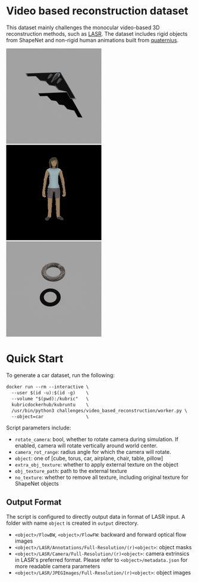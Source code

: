 # Video based reconstruction dataset

This dataset mainly challenges the monocular video-based 3D reconstruction methods, such as [LASR](https://github.com/google/lasr). The dataset includes rigid objects from ShapeNet and non-rigid human animations built from [quaternius](https://quaternius.com).

![](images/airplane-rot-obj.gif)
![](images/human-2.gif)
![](images/textured-torus.gif)

# Quick Start

To generate a car dataset, run the following:

```
docker run --rm --interactive \
  --user $(id -u):$(id -g)    \
  --volume "$(pwd):/kubric"   \
  kubricdockerhub/kubruntu    \
  /usr/bin/python3 challenges/video_based_reconstruction/worker.py \
  --object=car                \
```

Script parameters include:
- `rotate_camera`: bool, whether to rotate camera during simulation. If enabled, camera will rotate vertically around world center.
- `camera_rot_range`: radius angle for which the camera will rotate.
- `object`: one of [cube, torus, car, airplane, chair, table, pillow]
- `extra_obj_texture`: whether to apply external texture on the object
- `obj_texture_path`: path to the external texture
- `no_texture`: whether to remove all texture, including original texture for ShapeNet objects

## Output Format

The script is configured to directly output data in format of LASR input. A folder with name `object` is created in `output` directory.
- `<object>/FlowBW`, `<object>/FlowFW`: backward and forward optical flow images
- `<object>/LASR/Annotations/Full-Resolution/(r)<object>`: object masks
- `<object>/LASR/Camera/Full-Resolution/(r)<object>`: camera extrinsics in LASR's preferred format. Please refer to `<object>/metadata.json` for more readable camera parameters
- `<object>/LASR/JPEGImages/Full-Resolution/(r)<object>`: object images